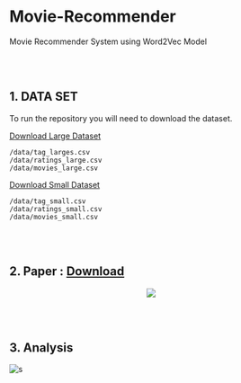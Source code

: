 # Movie-Recommender

Movie Recommender System using Word2Vec Model

<br>
<br>
    
## 1. DATA SET 

To run the repository you will need to download the dataset.

[Download Large Dataset](http://files.grouplens.org/datasets/movielens/ml-latest.zip)

    /data/tag_larges.csv
    /data/ratings_large.csv
    /data/movies_large.csv

[Download Small Dataset](http://files.grouplens.org/datasets/movielens/ml-latest-small.zip)

    /data/tag_small.csv
    /data/ratings_small.csv
    /data/movies_small.csv
    
<br>
<br>

## 2. Paper : [Download](https://github.com/gusdnd852/Movie-Recommender/blob/master/Collaborative%20filtering%20based%20on%20Word2Vec.docx?raw=true)

<p align="center">     
<img src="https://user-images.githubusercontent.com/38183241/50212612-c8db5e00-03be-11e9-913b-2fcb2a6bfa94.png">
</p>


<br>
<br>

## 3. Analysis 

![s](https://user-images.githubusercontent.com/38183241/51345558-b1d37d00-1ade-11e9-84ec-e5a7b266a631.png)
